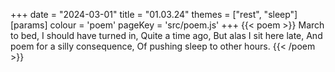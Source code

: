 +++
date = "2024-03-01"
title = "01.03.24"
themes = ["rest", "sleep"]
[params]
  colour = 'poem'
  pageKey = 'src/poem.js'
+++
{{< poem >}}
March to bed,
I should have turned in,
Quite a time ago,
But alas I sit here late,
And poem for a silly consequence,
Of pushing sleep to other hours.
{{< /poem >}}